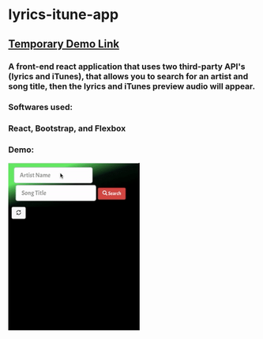 # lyrics-itune-app

## [Temporary Demo Link](http://lyricsfinder.surge.sh/) 

### A front-end react application that uses two third-party API's (lyrics and iTunes), that allows you to search for an artist and song title, then the lyrics and iTunes preview audio will appear.

### Softwares used:  
### React, Bootstrap, and Flexbox

### Demo: 
![](lyrics-app.gif)

